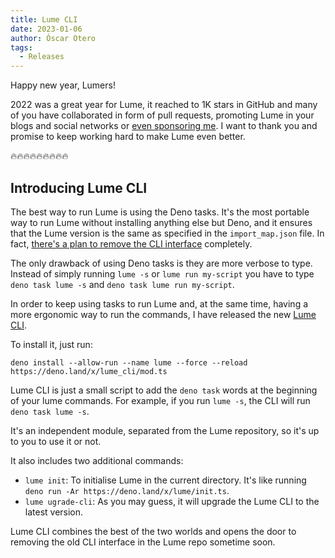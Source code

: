 ```yaml
---
title: Lume CLI
date: 2023-01-06
author: Óscar Otero
tags:
  - Releases
---
```


Happy new year, Lumers!

2022 was a great year for Lume, it reached to 1K stars in GitHub and many of you
have collaborated in form of pull requests, promoting Lume in your blogs and
social networks or
[even sponsoring me](https://github.com/sponsors/oscarotero/). I want to thank
you and promise to keep working hard to make Lume even better.

🔥🔥🔥🔥🔥🔥🔥🔥🔥

<!-- more -->

## Introducing Lume CLI

The best way to run Lume is using the Deno tasks. It's the most portable way to
run Lume without installing anything else but Deno, and it ensures that the Lume
version is the same as specified in the `import_map.json` file. In fact,
[there's a plan to remove the CLI interface](https://github.com/lumeland/lume/issues/232)
completely.

The only drawback of using Deno tasks is they are more verbose to type. Instead
of simply running `lume -s` or `lume run my-script` you have to type
`deno task lume -s` and `deno task lume run my-script`.

In order to keep using tasks to run Lume and, at the same time, having a more
ergonomic way to run the commands, I have released the new
[Lume CLI](https://deno.land/x/lume_cli).

To install it, just run:

```
deno install --allow-run --name lume --force --reload https://deno.land/x/lume_cli/mod.ts
```

Lume CLI is just a small script to add the `deno task` words at the beginning of
your lume commands. For example, if you run `lume -s`, the CLI will run
`deno task lume -s`.

It's an independent module, separated from the Lume repository, so it's up to
you to use it or not.

It also includes two additional commands:

- `lume init`: To initialise Lume in the current directory. It's like running
  `deno run -Ar https://deno.land/x/lume/init.ts`.
- `lume ugrade-cli`: As you may guess, it will upgrade the Lume CLI to the
  latest version.

Lume CLI combines the best of the two worlds and opens the door to removing the
old CLI interface in the Lume repo sometime soon.
